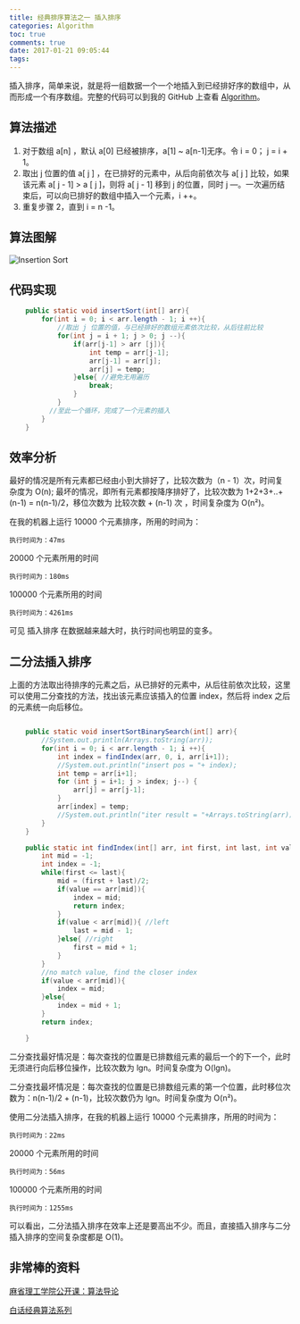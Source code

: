 ```yaml
---
title: 经典排序算法之一 插入排序
categories: Algorithm
toc: true
comments: true
date: 2017-01-21 09:05:44
tags:
---
```


插入排序，简单来说，就是将一组数据一个一个地插入到已经排好序的数组中，从而形成一个有序数组。完整的代码可以到我的 GitHub 上查看 [Algorithm](https://github.com/mjd507/Algorithm)。

<!--more-->

##  算法描述

1. 对于数组 a[n] ，默认 a[0] 已经被排序，a[1] ~ a[n-1]无序。令 i = 0； j = i + 1。
2. 取出 j 位置的值 a[ j ] ，在已排好的元素中，从后向前依次与 a[ j ] 比较，如果该元素 a[ j - 1]  > a [ j ]，则将 a[ j - 1] 移到 j 的位置，同时 j —。一次遍历结束后，可以向已排好的数组中插入一个元素，i ++。
3. 重复步骤 2，直到 i = n -1。

## 算法图解

![Insertion Sort](/images/Algorithm/InsertionSort.png)

## 代码实现

```java
    public static void insertSort(int[] arr){
        for(int i = 0; i < arr.length - 1; i ++){
            //取出 j 位置的值，与已经排好的数组元素依次比较，从后往前比较
            for(int j = i + 1; j > 0; j --){
                if(arr[j-1] > arr [j]){
                    int temp = arr[j-1];
                    arr[j-1] = arr[j];
                    arr[j] = temp;
                }else{ //避免无用遍历
                    break;
                }
            }
          //至此一个循环，完成了一个元素的插入
        }
    }
```

## 效率分析

最好的情况是所有元素都已经由小到大排好了，比较次数为（n - 1）次，时间复杂度为 O(n);
最坏的情况，即所有元素都按降序排好了，比较次数为 1+2+3+..+ (n-1) = n(n-1)/2，移位次数为 比较次数 + (n-1) 次 ，时间复杂度为 O(n²)。

在我的机器上运行 10000 个元素排序，所用的时间为：

```
执行时间为：47ms
```

20000 个元素所用的时间

```
执行时间为：180ms
```

100000 个元素所用的时间

```
执行时间为：4261ms
```

可见 插入排序 在数据越来越大时，执行时间也明显的变多。

## 二分法插入排序

上面的方法取出待排序的元素之后，从已排好的元素中，从后往前依次比较，这里可以使用二分查找的方法，找出该元素应该插入的位置 index，然后将 index 之后的元素统一向后移位。

```java

    public static void insertSortBinarySearch(int[] arr){
        //System.out.println(Arrays.toString(arr));
        for(int i = 0; i < arr.length - 1; i ++){
            int index = findIndex(arr, 0, i, arr[i+1]);
            //System.out.println("insert pos = "+ index);
            int temp = arr[i+1];
            for (int j = i+1; j > index; j--) {
                arr[j] = arr[j-1];
            }
            arr[index] = temp;
            //System.out.println("iter result = "+Arrays.toString(arr));
        }
    }

    public static int findIndex(int[] arr, int first, int last, int value){
        int mid = -1;
        int index = -1;
        while(first <= last){
            mid = (first + last)/2;
            if(value == arr[mid]){ 
                index = mid;
                return index;
            }
            if(value < arr[mid]){ //left
                last = mid - 1;
            }else{ //right
                first = mid + 1;
            }
        }
        //no match value, find the closer index
        if(value < arr[mid]){
            index = mid;
        }else{
            index = mid + 1;
        }
        return index;

    }

```


二分查找最好情况是：每次查找的位置是已排数组元素的最后一个的下一个，此时无须进行向后移位操作，比较次数为 lgn。时间复杂度为 O(lgn)。

二分查找最坏情况是：每次查找的位置是已排数组元素的第一个位置，此时移位次数为：n(n-1)/2 + (n-1)，比较次数仍为 lgn。时间复杂度为 O(n²)。

使用二分法插入排序，在我的机器上运行 10000 个元素排序，所用的时间为：

```
执行时间为：22ms
```

20000 个元素所用的时间

```
执行时间为：56ms
```

100000 个元素所用的时间

```
执行时间为：1255ms
```

可以看出，二分法插入排序在效率上还是要高出不少。而且，直接插入排序与二分插入排序的空间复杂度都是 O(1)。


## 非常棒的资料

[麻省理工学院公开课：算法导论](http://open.163.com/special/opencourse/algorithms.html)

[白话经典算法系列](http://blog.csdn.net/MoreWindows/article/category/859207)


